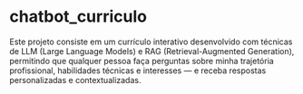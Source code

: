# chatbot_curriculo
Este projeto consiste em um currículo interativo desenvolvido com técnicas de LLM (Large Language Models) e RAG (Retrieval-Augmented Generation), permitindo que qualquer pessoa faça perguntas sobre minha trajetória profissional, habilidades técnicas e interesses — e receba respostas personalizadas e contextualizadas.

